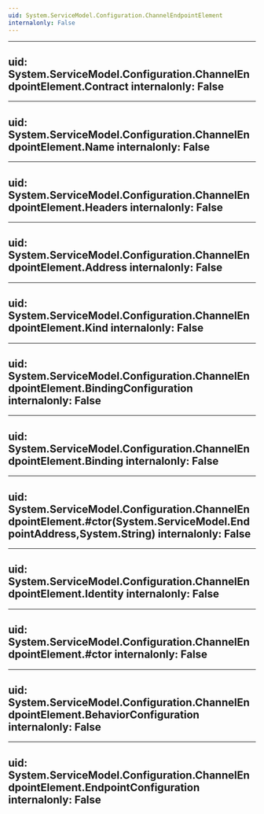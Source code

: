 ```yaml
---
uid: System.ServiceModel.Configuration.ChannelEndpointElement
internalonly: False
---
```


---
uid: System.ServiceModel.Configuration.ChannelEndpointElement.Contract
internalonly: False
---

---
uid: System.ServiceModel.Configuration.ChannelEndpointElement.Name
internalonly: False
---

---
uid: System.ServiceModel.Configuration.ChannelEndpointElement.Headers
internalonly: False
---

---
uid: System.ServiceModel.Configuration.ChannelEndpointElement.Address
internalonly: False
---

---
uid: System.ServiceModel.Configuration.ChannelEndpointElement.Kind
internalonly: False
---

---
uid: System.ServiceModel.Configuration.ChannelEndpointElement.BindingConfiguration
internalonly: False
---

---
uid: System.ServiceModel.Configuration.ChannelEndpointElement.Binding
internalonly: False
---

---
uid: System.ServiceModel.Configuration.ChannelEndpointElement.#ctor(System.ServiceModel.EndpointAddress,System.String)
internalonly: False
---

---
uid: System.ServiceModel.Configuration.ChannelEndpointElement.Identity
internalonly: False
---

---
uid: System.ServiceModel.Configuration.ChannelEndpointElement.#ctor
internalonly: False
---

---
uid: System.ServiceModel.Configuration.ChannelEndpointElement.BehaviorConfiguration
internalonly: False
---

---
uid: System.ServiceModel.Configuration.ChannelEndpointElement.EndpointConfiguration
internalonly: False
---
